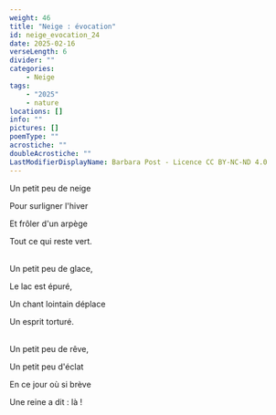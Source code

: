 ```yaml
---
weight: 46
title: "Neige : évocation"
id: neige_evocation_24
date: 2025-02-16
verseLength: 6
divider: ""
categories:
    - Neige
tags:
    - "2025"
    - nature
locations: []
info: ""
pictures: []
poemType: ""
acrostiche: ""
doubleAcrostiche: ""
LastModifierDisplayName: Barbara Post - Licence CC BY-NC-ND 4.0
---
```

Un petit peu de neige

Pour surligner l'hiver

Et frôler d'un arpège

Tout ce qui reste vert.

 \
Un petit peu de glace,

Le lac est épuré,

Un chant lointain déplace

Un esprit torturé.

 \
Un petit peu de rêve,

Un petit peu d'éclat

En ce jour où si brève

Une reine a dit : là !